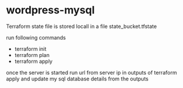 # wordpress-mysql

Terraform state file is stored locall in a file  state_bucket.tfstate

run following commands
- terraform init
- terraform plan
- terraform apply

once the server is started run url from server ip in outputs of terraform apply and update my sql database details from the outputs
